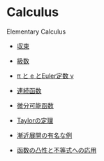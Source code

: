 # Calculus
Elementary Calculus

* <a href="http://nbviewer.jupyter.org/github/genkuroki/Calculus/blob/master/01%20convergence.ipynb">収束</a>

* <a href="http://nbviewer.jupyter.org/github/genkuroki/Calculus/blob/master/02%20series.ipynb">級数</a>

* <a href="http://nbviewer.jupyter.org/github/genkuroki/Calculus/blob/master/03%20pi%2C%20e%2C%20and%20Euler's%20%CE%B3.ipynb">π と e とEuler定数 γ</a>

* <a href="http://nbviewer.jupyter.org/github/genkuroki/Calculus/blob/master/04%20continous%20functions.ipynb">連続函数</a>

* <a href="http://nbviewer.jupyter.org/github/genkuroki/Calculus/blob/master/05%20differentiable%20functions.ipynb">微分可能函数</a>

* <a href="http://nbviewer.jupyter.org/github/genkuroki/Calculus/blob/master/06%20Taylor%27s%20theorems.ipynb">Taylorの定理</a>

* <a href="http://nbviewer.jupyter.org/github/genkuroki/Calculus/blob/master/07%20example%20of%20asymptotic%20expansion.ipynb">漸近展開の有名な例</a>

* <a href="http://nbviewer.jupyter.org/github/genkuroki/Calculus/blob/master/08%20convexity.ipynb">函数の凸性と不等式への応用</a>
